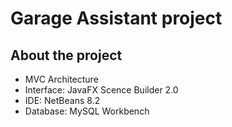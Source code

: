 # Garage Assistant project

## About the project
- MVC Architecture
- Interface: JavaFX Scence Builder 2.0
- IDE: NetBeans 8.2
- Database: MySQL Workbench 
